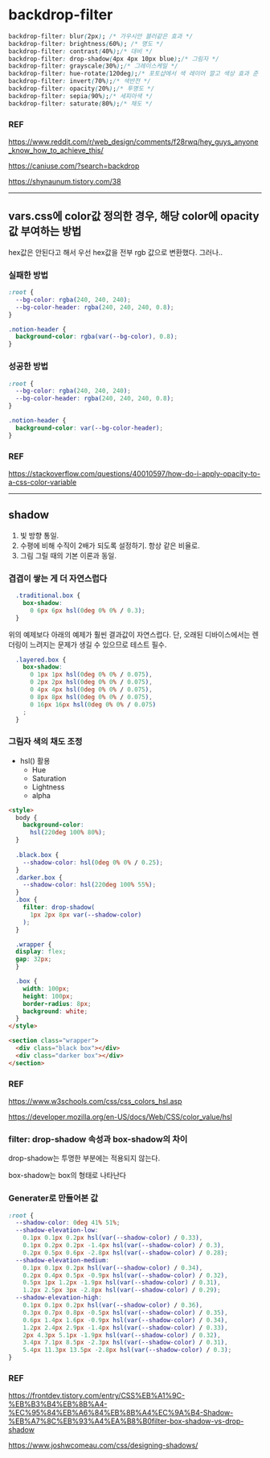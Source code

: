 # backdrop-filter

```css
backdrop-filter: blur(2px); /* 가우시안 블러같은 효과 */
backdrop-filter: brightness(60%); /* 명도 */
backdrop-filter: contrast(40%);/* 대비 */
backdrop-filter: drop-shadow(4px 4px 10px blue);/* 그림자 */
backdrop-filter: grayscale(30%);/* 그레이스케일 */
backdrop-filter: hue-rotate(120deg);/* 포토샵에서 색 레이어 깔고 색상 효과 준 느낌 */
backdrop-filter: invert(70%);/* 색반전 */
backdrop-filter: opacity(20%);/* 투명도 */
backdrop-filter: sepia(90%);/* 세피아색 */
backdrop-filter: saturate(80%);/* 채도 */
```

### REF

https://www.reddit.com/r/web_design/comments/f28rwq/hey_guys_anyone_know_how_to_achieve_this/

https://caniuse.com/?search=backdrop

https://shynaunum.tistory.com/38

---

## vars.css에 color값 정의한 경우, 해당 color에 opacity 값 부여하는 방법

hex값은 안된다고 해서 우선 hex값을 전부 rgb 값으로 변환했다. 그러나..

### 실패한 방법
```css
:root {
  --bg-color: rgba(240, 240, 240);
  --bg-color-header: rgba(240, 240, 240, 0.8);
}

.notion-header {
  background-color: rgba(var(--bg-color), 0.8);
}
```

### 성공한 방법
```css
:root {
  --bg-color: rgba(240, 240, 240);
  --bg-color-header: rgba(240, 240, 240, 0.8);
}

.notion-header {
  background-color: var(--bg-color-header);
}

```


### REF

https://stackoverflow.com/questions/40010597/how-do-i-apply-opacity-to-a-css-color-variable

---

## shadow

1. 빛 방향 통일.
2. 수평에 비해 수직이 2배가 되도록 설정하기. 항상 같은 비율로.
3. 그림 그릴 때의 기본 이론과 동일.


### 겹겹이 쌓는 게 더 자연스럽다

```css
  .traditional.box {
    box-shadow:
      0 6px 6px hsl(0deg 0% 0% / 0.3);
  }
```
위의 예제보다 아래의 예제가 훨씬 결과값이 자연스럽다.
단, 오래된 디바이스에서는 렌더링이 느려지는 문제가 생길 수 있으므로 테스트 필수.
```css
  .layered.box {
    box-shadow:
      0 1px 1px hsl(0deg 0% 0% / 0.075),
      0 2px 2px hsl(0deg 0% 0% / 0.075),
      0 4px 4px hsl(0deg 0% 0% / 0.075),
      0 8px 8px hsl(0deg 0% 0% / 0.075),
      0 16px 16px hsl(0deg 0% 0% / 0.075)
    ;
  }
```

### 그림자 색의 채도 조정

- hsl() 활용
  - Hue 
  - Saturation 
  - Lightness
  - alpha 

```html
<style>
  body {
    background-color:
      hsl(220deg 100% 80%);
  }
  
  .black.box {
    --shadow-color: hsl(0deg 0% 0% / 0.25);
  }
  .darker.box {
    --shadow-color: hsl(220deg 100% 55%);
  }
  .box {
    filter: drop-shadow(
      1px 2px 8px var(--shadow-color)
    );
  }

  .wrapper {
  display: flex;
  gap: 32px;
  }

  .box {
    width: 100px;
    height: 100px;
    border-radius: 8px;
    background: white;
  }
</style>

<section class="wrapper">
  <div class="black box"></div>
  <div class="darker box"></div>
</section>
```
### REF

https://www.w3schools.com/css/css_colors_hsl.asp

https://developer.mozilla.org/en-US/docs/Web/CSS/color_value/hsl


### filter: drop-shadow 속성과 box-shadow의 차이

drop-shadow는 투명한 부분에는 적용되지 않는다.

box-shadow는 box의 형태로 나타난다


### Generater로 만들어본 값

```css
:root {
  --shadow-color: 0deg 41% 51%;
  --shadow-elevation-low:
    0.1px 0.1px 0.2px hsl(var(--shadow-color) / 0.33),
    0.1px 0.2px 0.2px -1.4px hsl(var(--shadow-color) / 0.3),
    0.2px 0.5px 0.6px -2.8px hsl(var(--shadow-color) / 0.28);
  --shadow-elevation-medium:
    0.1px 0.1px 0.2px hsl(var(--shadow-color) / 0.34),
    0.2px 0.4px 0.5px -0.9px hsl(var(--shadow-color) / 0.32),
    0.5px 1px 1.2px -1.9px hsl(var(--shadow-color) / 0.31),
    1.2px 2.5px 3px -2.8px hsl(var(--shadow-color) / 0.29);
  --shadow-elevation-high:
    0.1px 0.1px 0.2px hsl(var(--shadow-color) / 0.36),
    0.3px 0.7px 0.8px -0.5px hsl(var(--shadow-color) / 0.35),
    0.6px 1.4px 1.6px -0.9px hsl(var(--shadow-color) / 0.34),
    1.2px 2.4px 2.9px -1.4px hsl(var(--shadow-color) / 0.33),
    2px 4.3px 5.1px -1.9px hsl(var(--shadow-color) / 0.32),
    3.4px 7.1px 8.5px -2.3px hsl(var(--shadow-color) / 0.31),
    5.4px 11.3px 13.5px -2.8px hsl(var(--shadow-color) / 0.3);
}
```


### REF

https://frontdev.tistory.com/entry/CSS%EB%A1%9C-%EB%B3%B4%EB%8B%A4-%EC%95%84%EB%A6%84%EB%8B%A4%EC%9A%B4-Shadow-%EB%A7%8C%EB%93%A4%EA%B8%B0filter-box-shadow-vs-drop-shadow

https://www.joshwcomeau.com/css/designing-shadows/